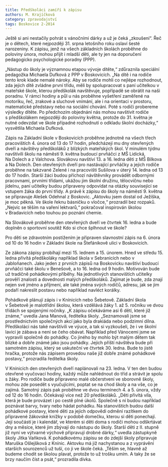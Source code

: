 ```yaml
---
title: Předškoláci zamíří k zápisu
authors: M. Krajíčková
category: zpravodajství
tags: Boskovice 2-2014
---
```


Ještě si ani nestačily pohrát s vánočními dárky a už je čeká „zkoušení“. Řeč je o dětech, které nejpozději 31. srpna letošního roku oslaví šesté narozeniny. K zápisu, jenž na všech základních školách proběhne do poloviny února, mohou přijít i mladší děti, ale ty jen na doporučení pedagogicko psychologické poradny (PPP).

„Nástup do školy je významnou etapou vývoje dítěte,“ zdůraznila speciální pedagožka Michaela Dufková z PPP v Boskovicích. „Na dítě i na rodiče tento krok klade nemalé nároky. Aby se rodiče mohli co nejlépe rozhodnout, zda jejich dítě zvládne první třídu, měli by spolupracovat s paní učitelkou v mateřské škole, kterou předškolák navštěvuje, popřípadě se obrátit na naši poradnu. V rámci hodiny a půl u nás proběhne vyšetření zaměřené na motoriku, řeč, zrakové a sluchové vnímání, ale i na orientaci v prostoru, matematické představy nebo na sociální chování. Poté s rodiči probereme výsledky dítěte. Po předchozím objednání nás mohou navštívit rodiče s předškolákem nejpozději do poloviny května, protože do 31. května je nutné odevzdat ve škole případné rozhodnutí o odkladu školní docházky,“ vysvětlila Michaela Dufková.

Zápis na Základní škole v Boskovicích proběhne jednotně na všech třech pracovištích 4. února od 13 do 17 hodin, předcházejí mu dny otevřených dveří a návštěvy předškoláků z blízkých mateřských škol. V minulém týdnu navštívili školu na náměstí 9. května budoucí prvňáčci z MŠ Lidická, Na Dolech a z Valchova. Slovákovu navštíví 13. a 16. ledna děti z MŠ Bílkova a Na Dolech. Den otevřených dveří pro nastávající prvňáčky a jejich rodiče proběhne na takzvané Zelené i na pracovišti Sušilova v úterý 14. ledna od 13 do 17 hodin. Starší žáci budou příchozí návštěvníky provádět odbornými pracovnami, prvními třídami, ukážou jim školní družinu, tělocvičnu nebo jídelnu, paní učitelky budou připraveny odpovídat na otázky související se vstupem žáka do první třídy. A právě k zápisu do školy na náměstí 9. května se připravuje Alešek Odehnal z Boskovic. „Aktovku jsem dostal od Ježíška, je moc pěkná. Ve škole řeknu básničku o vločce,“ prozradil bez rozpaků. „Nejvíc se těším na vaření lektvarů,“ pokračoval inspirován školou v Bradavicích nebo touhou po poznání chemie.

Na Slovákově proběhne den otevřených dveří ve čtvrtek 16. ledna a bude doplněn o sportovní soutěž Kdo si chce šplhnout ve škole?

Pro děti se zdravotním postižením je připraven slavnostní zápis na 6. února od 10 do 16 hodin v Základní škole na Štefánikově ulici v Boskovicích.

Ze zákona zápisy probíhají mezi 15. lednem a 15. únorem. Hned ve středu 15. ledna přivítá předškoláky například škola v Sebranicích nebo v Jabloňanech. Jako jeden z prvních zápisů na Boskovicku navštíví budoucí prvňáčci také školu v Benešově, a to 16. ledna od 9 hodin. Motivován bude už tradičně pohádkovými příběhy. Na jednotlivých stanovištích učitelky prověří znalosti a dovednosti malých předškoláků. Zajímat je bude, zda znají nejen své jméno a příjmení, ale také jména svých rodičů, adresu, jak se jim podaří nakreslit postavu nebo například navléct korálky.

Pohádkově plánují zápis i v Knínicích nebo Šebetově. Základní škola v Šebetově je malotřídní školou, která vzdělává žáky 1. až 5. ročníku ve dvou třídách se spojenými ročníky. „K zápisu očekáváme asi 6 dětí, které již známe,“ uvedla Jana Manová, ředitelka školy. „Seznamovali jsme se prostřednictvím společných akcí jako byla drakiáda nebo podzimní dílna. Předškoláci nás také navštívili ve výuce, a tak si vyzkoušeli, že i ve školní lavici je zábava a není se čeho obávat. Například před Vánocemi jsme se vypravili společně do pohádky. Co jiného by mohlo být malým dětem tak blízké a dobře známé jako jsou pohádky. Jejich příští návštěva bude při samotném zápisu, který se uskuteční ve čtvrtek 30. ledna. Bude to jistě hračka, protože nás zápisem provedou naše již dobře známé pohádkové postavy,“ prozradila ředitelka školy.

V Knínicích den otevřených dveří naplánovali na 23. ledna. V ten den budou otevřené vyučovací hodiny, každý může nahlédnout do tříd a strávit je spolu s žáky. Pro rodiče bude připraveno malé občerstvení ve sborovně školy, mohou zde posedět s vyučujícími, poptat se na chod školy a na vše, co je zajímá. Samotný zápis pak proběhne ve dvou termínech 4. a 5. února, vždy od 12 do 16 hodin. Očekávají více než 20 předškoláků. „Děti přivítá víla, která je bude provázet i po cestě plné úkolů. Společně s ní budou například poznávat barvy, tvary nebo hádat pohádku. Na stanovištích budou další pohádkové postavy, které děti za jejich odpovědi odmění razítkem do připravené žákovské knížky v podobě domečku, kterou si děti ponechají. Její součástí je i kalendář, ve kterém si děti doma s rodiči mohou odškrtávat dny a měsíce, které jim zbývají do nástupu do školy. Starší děti z II. stupně již nyní ve výtvarné výchově připravují drobné dárky,“ uvedla zástupkyně školy Jitka Vaňková. K pohádkovému zápisu se do zdejší školy připravuje Maruška Ošlejšková z Knínic. Aktovku má již nachystanou a z vyprávění starších sourozenců už tuší, co ji ve škole čeká. „Těším se, hlavně až budeme chodit se školou plavat, protože to už trošku umím. A taky že se brzy naučím číst a psát,“ prozradila dívka.
